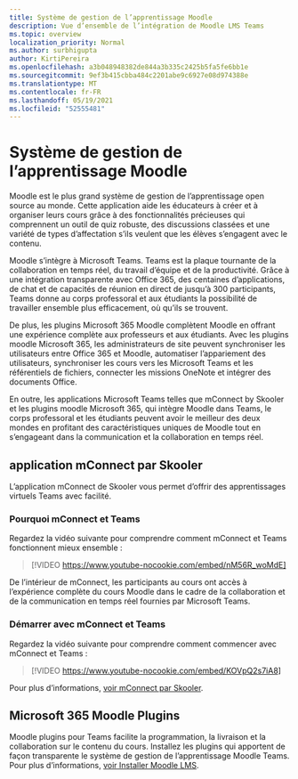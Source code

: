 ```yaml
---
title: Système de gestion de l’apprentissage Moodle
description: Vue d’ensemble de l’intégration de Moodle LMS Teams
ms.topic: overview
localization_priority: Normal
ms.author: surbhigupta
author: KirtiPereira
ms.openlocfilehash: a3b048948382de844a3b335c2425b5fa5fe6bb1e
ms.sourcegitcommit: 9ef3b415cbba484c2201abe9c6927e08d974388e
ms.translationtype: MT
ms.contentlocale: fr-FR
ms.lasthandoff: 05/19/2021
ms.locfileid: "52555481"
---
```

# <a name="moodle-learning-management-system"></a>Système de gestion de l’apprentissage Moodle

Moodle est le plus grand système de gestion de l’apprentissage open source au monde. Cette application aide les éducateurs à créer et à organiser leurs cours grâce à des fonctionnalités précieuses qui comprennent un outil de quiz robuste, des discussions classées et une variété de types d’affectation s’ils veulent que les élèves s’engagent avec le contenu.  
 
Moodle s’intègre à Microsoft Teams. Teams est la plaque tournante de la collaboration en temps réel, du travail d’équipe et de la productivité. Grâce à une intégration transparente avec Office 365, des centaines d’applications, de chat et de capacités de réunion en direct de jusqu’à 300 participants, Teams donne au corps professoral et aux étudiants la possibilité de travailler ensemble plus efficacement, où qu’ils se trouvent. 
 
De plus, les plugins Microsoft 365 Moodle complètent Moodle en offrant une expérience complète aux professeurs et aux étudiants. Avec les plugins moodle Microsoft 365, les administrateurs de site peuvent synchroniser les utilisateurs entre Office 365 et Moodle, automatiser l’appariement des utilisateurs, synchroniser les cours vers les Microsoft Teams et les référentiels de fichiers, connecter les missions OneNote et intégrer des documents Office.  
 
En outre, les applications Microsoft Teams telles que mConnect by Skooler et les plugins moodle Microsoft 365, qui intègre Moodle dans Teams, le corps professoral et les étudiants peuvent avoir le meilleur des deux mondes en profitant des caractéristiques uniques de Moodle tout en s’engageant dans la communication et la collaboration en temps réel.

## <a name="mconnect-app-by-skooler"></a>application mConnect par Skooler

L’application mConnect de Skooler vous permet d’offrir des apprentissages virtuels Teams avec facilité.

### <a name="why-mconnect-and-teams"></a>Pourquoi mConnect et Teams

Regardez la vidéo suivante pour comprendre comment mConnect et Teams fonctionnent mieux ensemble :

> [!VIDEO https://www.youtube-nocookie.com/embed/nM56R_woMdE]

De l’intérieur de mConnect, les participants au cours ont accès à l’expérience complète du cours Moodle dans le cadre de la collaboration et de la communication en temps réel fournies par Microsoft Teams.

### <a name="get-started-with-mconnect-and-teams"></a>Démarrer avec mConnect et Teams

Regardez la vidéo suivante pour comprendre comment commencer avec mConnect et Teams :

> [!VIDEO https://www.youtube-nocookie.com/embed/KOVpQ2s7iA8]

Pour plus d’informations, [voir mConnect par Skooler](https://skooler.com/mconnect/how-to/).

## <a name="microsoft-365-moodle-plugins"></a>Microsoft 365 Moodle Plugins

Moodle plugins pour Teams facilite la programmation, la livraison et la collaboration sur le contenu du cours. Installez les plugins qui apportent de façon transparente le système de gestion de l’apprentissage Moodle Teams. Pour plus d’informations, [voir Installer Moodle LMS](moodleInstructions.md).

